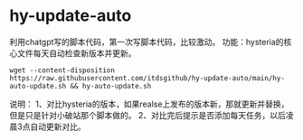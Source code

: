 # hy-update-auto
利用chatgpt写的脚本代码，第一次写脚本代码，比较激动。
功能：hysteria的核心文件每天自动检查新版本并更新。
```shell
wget --content-disposition https://raw.githubusercontent.com/itdsgithub/hy-update-auto/main/hy-auto-update.sh && hy-auto-update.sh
```

说明：
1、对比hysteria的版本，如果realse上发布的版本新，那就更新并替换，但是只是针对小破站那个脚本做的。
2、对比完后提示是否添加每天任务，以后凌晨3点自动更新对比。

